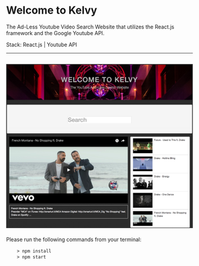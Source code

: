 # Welcome to Kelvy

The Ad-Less Youtube Video Search Website that utilizes the React.js framework and the Google Youtube API.

Stack: React.js | Youtube API

-----------------------------
![Kelvy](/kelvy.png?raw=true "Kelvy")
-----------------------------

Please run the following commands from your terminal:

```
	> npm install
	> npm start
```
